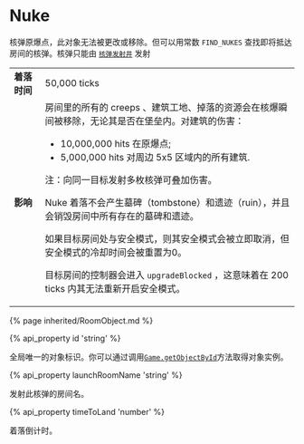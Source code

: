 # Nuke

核弹原爆点，此对象无法被更改或移除。但可以用常数 `FIND_NUKES` 查找即将抵达房间的核弹。核弹只能由 <a href="#StructureNuker"><code>核弹发射井</code></a> 发射

<table class="table gameplay-info">
    <tbody>
    <tr>
        <td><strong>着落时间</strong></td>
        <td>50,000 ticks</td>
    </tr>
    <tr>
        <td><strong>影响</strong></td>
        <td>房间里的所有的 creeps 、建筑工地、掉落的资源会在核爆瞬间被移除，无论其是否在堡垒内。对建筑的伤害：
            <ul>
                <li>10,000,000 hits 在原爆点;</li>
                <li>5,000,000 hits 对周边 5x5 区域内的所有建筑.</li>
            </ul>
            <p>注：向同一目标发射多枚核弹可叠加伤害。</p>
            <p>Nuke 着落不会产生墓碑（tombstone）和遗迹（ruin），并且会销毁房间中所有存在的墓碑和遗迹。</p>
            <p>如果目标房间处与安全模式，则其安全模式会被立即取消，但安全模式的冷却时间会被重置为0。</p>
            <p>目标房间的控制器会进入 <code>upgradeBlocked</code> ，这意味着在 200 ticks 内其无法重新开启安全模式。</p>
        </td>
    </tr>
    </tbody>
</table>

{% page inherited/RoomObject.md %}

{% api_property id 'string' %}



全局唯一的对象标识。你可以通过调用<a href="#Game.getObjectById"><code>Game.getObjectById</code></a>方法取得对象实例。



{% api_property launchRoomName 'string' %}



发射此核弹的房间名。



{% api_property timeToLand 'number' %}



着落倒计时。

